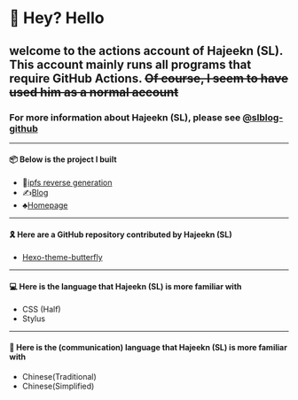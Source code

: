 # 👋 Hey? Hello
## welcome to the actions account of Hajeekn (SL). This account mainly runs all programs that require GitHub Actions. <s>Of course, I seem to have used him as a normal account</s>
### For more information about Hajeekn (SL), please see [@slblog-github](https://github.com/slblog-github)
---
#### 📦 Below is the project I built
- 🧶[ipfs reverse generation](https://ipfs.slqwq.cn)
- ✍[Blog](https://blog.slqwq.cn)
- ♣[Homepage](https://slqwq.cn)
---
#### 🎗 Here are a GitHub repository contributed by Hajeekn (SL)
- [Hexo-theme-butterfly](https://github.com/jerryc127/hexo-theme-butterfly)
---
#### 💻 Here is the language that Hajeekn (SL) is more familiar with
- CSS (Half)
- Stylus
---
#### 🎡 Here is the (communication) language that Hajeekn (SL) is more familiar with
- Chinese(Traditional)
- Chinese(Simplified)

